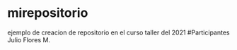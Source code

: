 # mirepositorio

ejemplo de creacion de repositorio en el curso taller del 2021
#Participantes
Julio Flores M.
